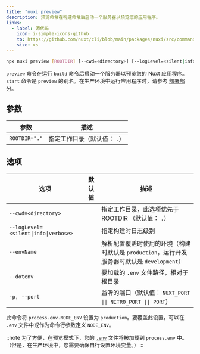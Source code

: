 ```yaml
---
title: "nuxi preview"
description: 预览命令在构建命令后启动一个服务器以预览您的应用程序。
links:
  - label: 源代码
    icon: i-simple-icons-github
    to: https://github.com/nuxt/cli/blob/main/packages/nuxi/src/commands/preview.ts
    size: xs
---
```


<!--preview-cmd-->
```bash [终端]
npx nuxi preview [ROOTDIR] [--cwd=<directory>] [--logLevel=<silent|info|verbose>] [--envName] [--dotenv] [-p, --port]
```
<!--/preview-cmd-->

`preview` 命令在运行 `build` 命令后启动一个服务器以预览您的 Nuxt 应用程序。`start` 命令是 `preview` 的别名。在生产环境中运行应用程序时，请参考 [部署部分](/docs/getting-started/deployment)。

## 参数

<!--preview-args-->
参数 | 描述
--- | ---
`ROOTDIR="."` | 指定工作目录（默认值： `.`）
<!--/preview-args-->

## 选项

<!--preview-opts-->
选项 | 默认值 | 描述
--- | --- | ---
`--cwd=<directory>` |  | 指定工作目录，此选项优先于 ROOTDIR （默认值： `.`）
`--logLevel=<silent\|info\|verbose>` |  | 指定构建时日志级别
`--envName` |  | 解析配置覆盖时使用的环境（构建时默认是 `production`，运行开发服务器时默认是 `development`）
`--dotenv` |  | 要加载的 `.env` 文件路径，相对于根目录
`-p, --port` |  | 监听的端口（默认值： `NUXT_PORT \|\| NITRO_PORT \|\| PORT`）
<!--/preview-opts-->

此命令将 `process.env.NODE_ENV` 设置为 `production`。要覆盖此设置，可以在 `.env` 文件中或作为命令行参数定义 `NODE_ENV`。

::note
为了方便，在预览模式下，您的 [`.env`](/docs/guide/directory-structure/env) 文件将被加载到 `process.env` 中。（但是，在生产环境中，您需要确保自行设置环境变量。）
::
